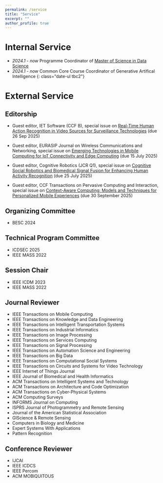 ```yaml
---
permalink: /service
title: "Service"
excerpt: ""
author_profile: true
---
```



# Internal Service
- *2024.1* - *now* Programme Coordinator of [Master of Science in Data Science](https://www.ln.edu.hk/cds/mscds/)
- *2024.1* - *now* Common Core Course Coordinator of Generative Artifical Intelligence
{: class="date-ul tbc2"}

# External Service

<!-- ## Community Services
- CCF YOCSEF Hong Kong founding AC member
 -->

## Editorship
<!-- - Guest editor, Mathematics, special issue on [Big Data Analytics for Social Good](https://www.mdpi.com/journal/mathematics/special_issues/D1EO3BX64M) (due date: 30 April 2025) -->
<!-- Guest editor, IET Software (CCF B), special issue on [Real-Time Human Action Recognition in Video Sources for Surveillance Technologies]() (due 30 June 2025) -->

- Guest editor, IET Software (CCF B), special issue on [Real-Time Human Action Recognition in Video Sources for Surveillance Technologies](https://ietresearch.onlinelibrary.wiley.com/doi/toc/10.1049/IETSFW.SI-2025-000375) (due 26 Sep 2025)

- Guest editor, EURASIP Journal on Wireless Communications and Networking, special issue on [Emerging Technologies in Mobile Computing for IoT Connectivity and Edge Computing](https://link.springer.com/collections/jheifigjdb) (due 15 July 2025)

- Guest editor, Cognitive Robotics (JCR Q1), special issue on [Cognitive Social Robotics and Biomedical Signal Fusion for Enhancing Human Activity Recognition](https://www.keaipublishing.com/en/journals/cognitive-robotics/) (due 25 July 2025)

- Guest editor, CCF Transactions on Pervasive Computing and Interaction, special issue on [Context-Aware Computing: Models and Techniques for Personalized Mobile Experiences](https://link.springer.com/collections/ccefefehgi) (due 30 September 2025)


## Organizing Committee
- BESC 2024

## Technical Program Committee
- ICDSEC 2025
- IEEE MASS 2022


## Session Chair
- IEEE ICDM 2023
- IEEE MASS 2022

## Journal Reviewer

- IEEE Transactions on Mobile Computing
- IEEE Transactions on Knowledge and Data Engineering
- IEEE Transactions on Intelligent Transportation Systems
- IEEE Transactions on Industrial Informatics
- IEEE Transactions on Image Processing
- IEEE Transactions on Services Computing
- IEEE Transactions on Signal Processing
- IEEE Transactions on Automation Science and Engineering
- IEEE Transactions on Big Data
- IEEE Transactions on Computational Social Systems
- IEEE Transactions on Circuits and Systems for Video Technology
- IEEE Internet of Things Journal
- IEEE Journal of Biomedical and Health Informatics
- ACM Transactions on Intelligent Systems and Technology
- ACM Transactions on Architecture and Code Optimization
- ACM Transactions on Cyber-Physical Systems
- ACM Computing Surveys
- INFORMS Journal on Computing
- ISPRS Journal of Photogrammetry and Remote Sensing
- Journal of the American Statistical Association
- GIScience & Remote Sensing
- Computers in Biology and Medicine
- Expert Systems With Applications
- Pattern Recognition

## Conference Reviewer
- IJCAI 
- IEEE ICDCS 
- IEEE Percom 
- ACM MOBIQUITOUS 

